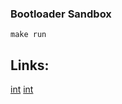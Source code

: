 ### Bootloader Sandbox

```
make run
```

## Links:

[int](http://www.ablmcc.edu.hk/~scy/CIT/8086_bios_and_dos_interrupts.htm)
[int](http://www.ctyme.com/intr/int.htm)
